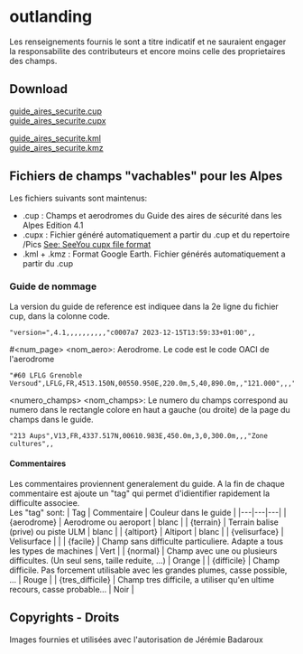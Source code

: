 # outlanding
Les renseignements fournis le sont a titre indicatif et ne sauraient engager la responsabilite des contributeurs et encore moins celle des proprietaires des champs.
## Download
[guide_aires_securite.cup](https://planeur-net.github.io/outlanding/guide_aires_securite.cup)  
[guide_aires_securite.cupx](https://planeur-net.github.io/outlanding/guide_aires_securite.cupx)  

[guide_aires_securite.kml](https://planeur-net.github.io/outlanding/guide_aires_securite.kml)  
[guide_aires_securite.kmz](https://planeur-net.github.io/outlanding/guide_aires_securite.kmz)
## Fichiers de champs "vachables" pour les Alpes
Les fichiers suivants sont maintenus:
- .cup : Champs et aerodromes du Guide des aires de sécurité dans les Alpes Edition 4.1
- .cupx : Fichier généré automatiquement a partir du .cup et du repertoire /Pics [See: SeeYou cupx file format](./SeeYou_cupx_file_format.md)
- .kml + .kmz : Format Google Earth. Fichier générés automatiquement a partir du .cup 

### Guide de nommage
La version du guide de reference est indiquee dans la 2e ligne du fichier cup, dans la colonne code.
```
"version=",4.1,,,,,,,,,,"c0007a7 2023-12-15T13:59:33+01:00",,
```
#<num_page> <nom_aero>: Aerodrome. Le code est le code OACI de l'aerodrome  
```
"#60 LFLG Grenoble Versoud",LFLG,FR,4513.150N,00550.950E,220.0m,5,40,890.0m,,"121.000",,,"N090E005LFLG.jpg"
```

<numero_champs> <nom_champs>: Le numero du champs correspond au numero dans le rectangle colore en haut a gauche (ou droite) de la page du champs dans le guide. 
```
"213 Aups",V13,FR,4337.517N,00610.983E,450.0m,3,0,300.0m,,,"Zone cultures",,
```

#### Commentaires
Les commentaires proviennent generalement du guide. A la fin de chaque commentaire est ajoute un "tag" qui permet d'idientifier rapidement la difficulte associee.  
Les "tag" sont:
| Tag  | Commentaire  | Couleur dans le guide |
|---|---|---|
|  {aerodrome} | Aerodrome ou aeroport  | blanc |
|  {terrain} | Terrain balise (prive) ou piste ULM | blanc |
|  {altiport} | Altiport | blanc |
|  {velisurface} | Velisurface |  |
|  {facile} | Champ sans difficulte particuliere. Adapte a tous les types de machines  | Vert |
|  {normal} | Champ avec une ou plusieurs difficultes. (Un seul sens, taille reduite, ...) | Orange |
|  {difficile} | Champ difficile. Pas forcement utilisable avec les grandes plumes, casse possible, ...  | Rouge |
|  {tres_difficile} | Champ tres difficile, a utiliser qu'en ultime recours, casse probable...  | Noir |

## Copyrights - Droits
Images fournies et utilisées avec l'autorisation de Jérémie Badaroux 